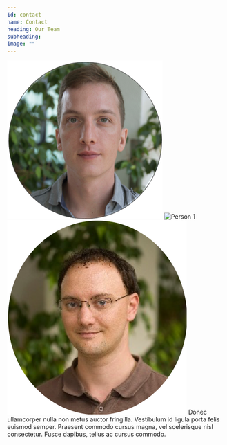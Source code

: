 ```yaml
---
id: contact
name: Contact
heading: Our Team
subheading: 
image: ""
---
```


![Person 1](/assets/images/people/flo.png)
![Person 1](/assets/images/people/chirs.png)
![Person 1](/assets/images/people/thilo.png)
Donec ullamcorper nulla non metus auctor fringilla. Vestibulum id ligula porta felis euismod semper. Praesent commodo cursus magna, vel scelerisque nisl consectetur. Fusce dapibus, tellus ac cursus commodo.
